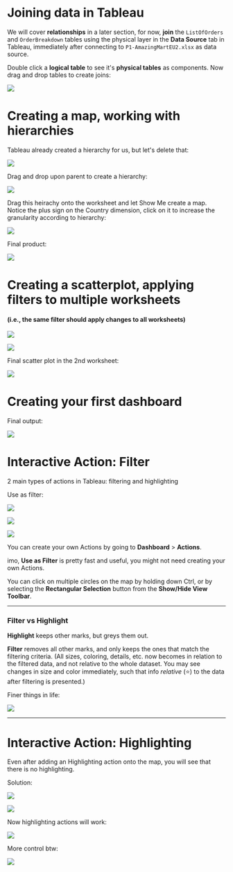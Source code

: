 # Joining data in Tableau

We will cover **relationships** in a later section, for now, **join** the `ListOfOrders` and `OrderBreakdown` tables using the physical layer in the **Data Source** tab in Tableau, immediately after connecting to `P1-AmazingMartEU2.xlsx` as data source.

Double click a **logical table** to see it's **physical tables** as components. Now drag and drop tables to create joins:

![](./markdown-linked-files/sec-0004-0001.png)

# Creating a map, working with hierarchies

Tableau already created a hierarchy for us, but let's delete that:

![](./markdown-linked-files/sec-0004-0002.png)

Drag and drop upon parent to create a hierarchy:

![](./markdown-linked-files/sec-0004-0003.png)

Drag this heirachy onto the worksheet and let Show Me create a map. Notice the plus sign on the Country dimension, click on it to increase the granularity according to hierarchy:

![](./markdown-linked-files/sec-0004-0004.png)

Final product:

![](./markdown-linked-files/sec-0004-0005.png)

# Creating a scatterplot, applying filters to multiple worksheets

#### (i.e., the same filter should apply changes to all worksheets)

![](./markdown-linked-files/sec-0004-0006.png)

![](./markdown-linked-files/sec-0004-0007.png)

Final scatter plot in the 2nd worksheet:

![](./markdown-linked-files/sec-0004-0008.png)

# Creating your first dashboard

Final output:

![](./markdown-linked-files/sec-0004-0009.png)

# Interactive Action: Filter

2 main types of actions in Tableau: filtering and highlighting

Use as filter:

![](./markdown-linked-files/sec-0004-0010.png)

![](./markdown-linked-files/sec-0004-0011.png)

![](./markdown-linked-files/sec-0004-0012.png)

You can create your own Actions by going to **Dashboard** > **Actions**.

imo, **Use as Filter** is pretty fast and useful, you might not need creating your own Actions.

You can click on multiple circles on the map by holding down Ctrl, or by selecting the **Rectangular Selection** button from the **Show/Hide View Toolbar**.

---

### Filter vs Highlight

**Highlight** keeps other marks, but greys them out.

**Filter** removes all other marks, and only keeps the ones that match the filtering criteria. (All sizes, coloring, details, etc. now becomes in relation to the filtered data, and not relative to the whole dataset. You may see changes in size and color immediately, such that info *relative* (⭐) to the data after filtering is presented.)

Finer things in life:

![](./markdown-linked-files/sec-0004-0017.png)

---

# Interactive Action: Highlighting

Even after adding an Highlighting action onto the map, you will see that there is no highlighting.

Solution:

![](./markdown-linked-files/sec-0004-0013.png)

![](./markdown-linked-files/sec-0004-0014.png)

Now highlighting actions will work:

![](./markdown-linked-files/sec-0004-0015.png)

More control btw:

![](./markdown-linked-files/sec-0004-0016.png)